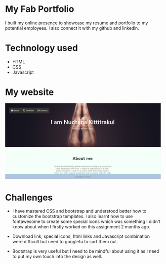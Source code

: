 # My Fab Portfolio 
I built my online presence to showcase my resume and portfolio to my potential employees. I also connect it with my github and linkedin. 

# Technology used
* HTML
* CSS
* Javascript 

# My website 
![My portfolio](./images/myportfolio.png)

# Challenges

* I have mastered CSS and bootstrap and understood better how to customize the bootstrap templates. I also learnt how to use fontawesome to create some special icons which was something I didn't know about when I firstly worked on this assignment 2 months ago.

* Download link, special icons, html links and Javascript combination were difficult but need to googlefu to sort them out. 

* Bootstrap is very useful but I need to be mindful about using it as I need to put my own touch into the design as well. 

